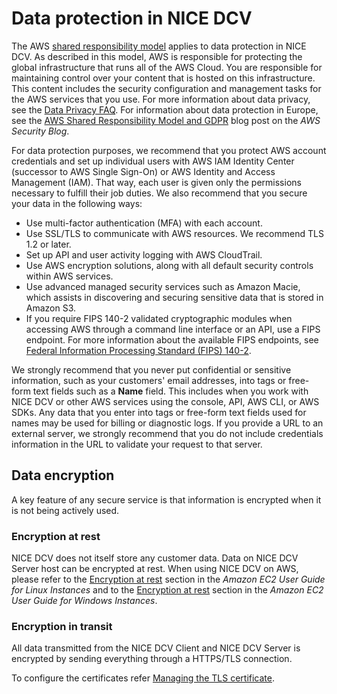# Data protection in NICE DCV<a name="data-protection"></a>

The AWS [shared responsibility model](http://aws.amazon.com/compliance/shared-responsibility-model/) applies to data protection in NICE DCV\. As described in this model, AWS is responsible for protecting the global infrastructure that runs all of the AWS Cloud\. You are responsible for maintaining control over your content that is hosted on this infrastructure\. This content includes the security configuration and management tasks for the AWS services that you use\. For more information about data privacy, see the [Data Privacy FAQ](http://aws.amazon.com/compliance/data-privacy-faq)\. For information about data protection in Europe, see the [AWS Shared Responsibility Model and GDPR](http://aws.amazon.com/blogs/security/the-aws-shared-responsibility-model-and-gdpr/) blog post on the *AWS Security Blog*\.

For data protection purposes, we recommend that you protect AWS account credentials and set up individual users with AWS IAM Identity Center \(successor to AWS Single Sign\-On\) or AWS Identity and Access Management \(IAM\)\. That way, each user is given only the permissions necessary to fulfill their job duties\. We also recommend that you secure your data in the following ways:
+ Use multi\-factor authentication \(MFA\) with each account\.
+ Use SSL/TLS to communicate with AWS resources\. We recommend TLS 1\.2 or later\.
+ Set up API and user activity logging with AWS CloudTrail\.
+ Use AWS encryption solutions, along with all default security controls within AWS services\.
+ Use advanced managed security services such as Amazon Macie, which assists in discovering and securing sensitive data that is stored in Amazon S3\.
+ If you require FIPS 140\-2 validated cryptographic modules when accessing AWS through a command line interface or an API, use a FIPS endpoint\. For more information about the available FIPS endpoints, see [Federal Information Processing Standard \(FIPS\) 140\-2](http://aws.amazon.com/compliance/fips/)\.

We strongly recommend that you never put confidential or sensitive information, such as your customers' email addresses, into tags or free\-form text fields such as a **Name** field\. This includes when you work with NICE DCV or other AWS services using the console, API, AWS CLI, or AWS SDKs\. Any data that you enter into tags or free\-form text fields used for names may be used for billing or diagnostic logs\. If you provide a URL to an external server, we strongly recommend that you do not include credentials information in the URL to validate your request to that server\.

## Data encryption<a name="security-data-encryption"></a>

A key feature of any secure service is that information is encrypted when it is not being actively used\.

### Encryption at rest<a name="security-data-encryption-at-rest"></a>

NICE DCV does not itself store any customer data\. Data on NICE DCV Server host can be encrypted at rest\. When using NICE DCV on AWS, please refer to the [Encryption at rest](https://docs.aws.amazon.com/AWSEC2/latest/UserGuide/data-protection.html#encryption-rest) section in the *Amazon EC2 User Guide for Linux Instances* and to the [Encryption at rest](https://docs.aws.amazon.com/AWSEC2/latest/WindowsGuide/data-protection.html#encryption-rest) section in the *Amazon EC2 User Guide for Windows Instances*\.

### Encryption in transit<a name="security-data-encryption-in-transit"></a>

All data transmitted from the NICE DCV Client and NICE DCV Server is encrypted by sending everything through a HTTPS/TLS connection\.

To configure the certificates refer [Managing the TLS certificate](manage-cert.md)\.